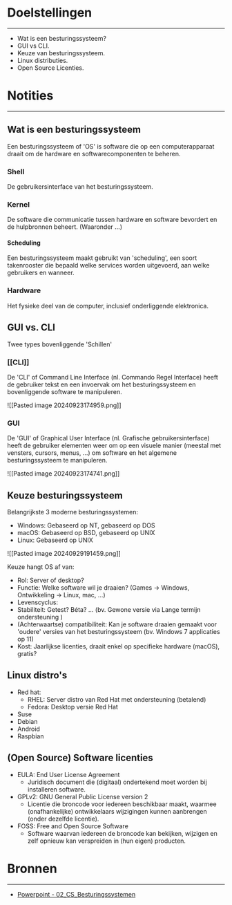 # Doelstellingen
---
- Wat is een besturingssysteem?
- GUI vs CLI.
- Keuze van besturingssysteem.
- Linux distributies.​
- Open Source Licenties.


# Notities
--- 
## Wat is een besturingssysteem
Een besturingssysteem of 'OS' is software die op een computerapparaat draait om de hardware en softwarecomponenten te beheren.

### Shell
De gebruikersinterface van het besturingssysteem.

### Kernel
De software die communicatie tussen hardware en software bevordert en de hulpbronnen beheert. (Waaronder ...)

#### Scheduling
Een besturingssysteem maakt gebruikt van 'scheduling', een soort takenrooster die bepaald welke services worden uitgevoerd, aan welke gebruikers en wanneer.

### Hardware
Het fysieke deel van de computer, inclusief onderliggende elektronica.

## GUI vs. CLI
Twee types bovenliggende 'Schillen'
### [[CLI]]
De 'CLI' of Command Line Interface (nl. Commando Regel Interface) heeft de gebruiker tekst en een invoervak om het besturingssysteem en bovenliggende software te manipuleren.

![[Pasted image 20240923174959.png]]

### GUI
De 'GUI' of Graphical User Interface (nl. Grafische gebruikersinterface) heeft de gebruiker elementen weer om op een visuele manier (meestal met vensters, cursors, menus, ...) om software en het algemene besturingssysteem te manipuleren.

![[Pasted image 20240923174741.png]]


## Keuze besturingssysteem
Belangrijkste 3 moderne besturingssystemen:
- Windows: Gebaseerd op NT, gebaseerd op DOS
- macOS: Gebaseerd op BSD, gebaseerd op UNIX
- Linux: Gebaseerd op UNIX

![[Pasted image 20240929191459.png]]

Keuze hangt OS af van:
- Rol: Server of desktop?
- Functie: Welke software wil je draaien? (Games -> Windows, Ontwikkeling -> Linux, mac, ...)
- Levenscyclus: 
- Stabiliteit: Getest? Béta? ... (bv. Gewone versie via Lange termijn ondersteuning )
- (Achterwaartse) compatibiliteit: Kan je software draaien gemaakt voor 'oudere' versies van het besturingssysteem (bv. Windows 7 applicaties op 11)
- Kost: Jaarlijkse licenties, draait enkel op specifieke hardware (macOS), gratis?

## Linux distro's
- Red hat: 
	- RHEL: Server distro van Red Hat met ondersteuning (betalend)
	- Fedora: Desktop versie Red Hat
- Suse
- Debian
- Android
- Raspbian

## (Open Source) Software licenties
- EULA: End User License Agreement
	- Juridisch document die (digitaal) ondertekend moet worden bij installeren software.
- GPLv2: GNU General Public License version 2 
	- Licentie die broncode voor iedereen beschikbaar maakt, waarmee (onafhankelijke) ontwikkelaars wijzigingen kunnen aanbrengen (onder dezelfde licentie).
- FOSS: Free and Open Source Software
	- Software waarvan iedereen de broncode kan bekijken, wijzigen en zelf opnieuw kan verspreiden in (hun eigen) producten.

# Bronnen
---
- [Powerpoint - 02_CS_Besturingssystemen](https://chamilo.hogent.be/index.php?application=Chamilo%5CApplication%5CWeblcms&go=CourseViewer&course=59249&tool=LearningPath&tool_action=ComplexDisplay&publication=2396043&preview_content_object_id=4830731&learning_path_action=Viewer&child_id=438433)